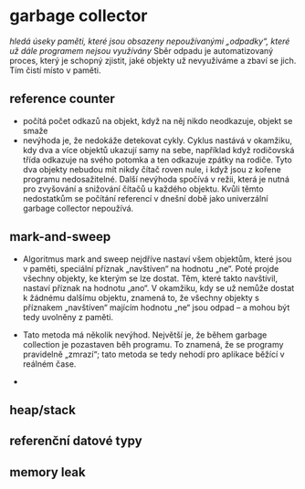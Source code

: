# garbage collector

_hledá úseky paměti, které jsou obsazeny nepoužívanými „odpadky“, které už dále programem nejsou využívány_
Sběr odpadu je automatizovaný proces, který je schopný zjistit, jaké objekty už nevyužíváme a zbaví se jich. Tím čistí místo v paměti.

## reference counter
* počítá počet odkazů na objekt, když na něj nikdo neodkazuje, objekt se smaže
* nevýhoda je, že nedokáže detekovat cykly. Cyklus nastává v okamžiku, kdy dva a více objektů ukazují samy na sebe, například když rodičovská třída odkazuje na svého potomka a ten odkazuje zpátky na rodiče. Tyto dva objekty nebudou mít nikdy čítač roven nule, i když jsou z kořene programu nedosažitelné. Další nevýhoda spočívá v režii, která je nutná pro zvyšování a snižování čítačů u každého objektu. Kvůli těmto nedostatkům se počítání referencí v dnešní době jako univerzální garbage collector nepoužívá.

## mark-and-sweep
* Algoritmus mark and sweep nejdříve nastaví všem objektům, které jsou v paměti, speciální příznak „navštíven“ na hodnotu „ne“. Poté projde všechny objekty, ke kterým se lze dostat. Těm, které takto navštívil, nastaví příznak na hodnotu „ano“. V okamžiku, kdy se už nemůže dostat k žádnému dalšímu objektu, znamená to, že všechny objekty s příznakem „navštíven“ majícím hodnotu „ne“ jsou odpad – a mohou být tedy uvolněny z paměti.

* Tato metoda má několik nevýhod. Největší je, že během garbage collection je pozastaven běh programu. To znamená, že se programy pravidelně „zmrazí“; tato metoda se tedy nehodí pro aplikace běžící v reálném čase.
* 
## heap/stack

## referenční datové typy

## memory leak
